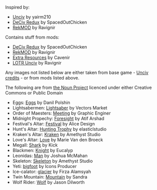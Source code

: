 
Inspired by:
* [Unciv](https://github.com/yairm210/Unciv) by yairm210
* [DeCiv Redux](https://github.com/SpacedOutChicken/DeCiv-Redux) by SpacedOutChicken
* [RekMOD](https://github.com/ravignir/RekMOD) by Ravignir

Contains stuff from mods:
* [DeCiv Redux](https://github.com/SpacedOutChicken/DeCiv-Redux) by SpacedOutChicken
* [RekMOD](https://github.com/ravignir/RekMOD) by Ravignir
* [Extra Resources](https://github.com/Cavenir/Extra-Resources) by Cavenir
* [LOTR Unciv](https://github.com/ravignir/LOTR-Unciv) by Ravignir

Any images not listed below are either taken from base game - [Unciv credits](https://github.com/yairm210/Unciv/blob/master/docs/Credits.md) -
or from mods listed above.

The following are from [the Noun Project](https://thenounproject.com) licenced under either Creative Commons or Public Domain
* Eggs: [Eggs](https://thenounproject.com/icon/eggs-1119369/) by Danil Polshin
* Lightsabermen: [Lightsaber](https://thenounproject.com/icon/lightsaber-1933705/) by Vectors Market
* Order of Maesters: [Meeting](https://thenounproject.com/icon/meeting-1809789/) by Graphic Enginer
* Midnight Propechy: [Foresight](https://thenounproject.com/term/foresight/3293552/) by Atif Arshad
* Festival's Altar: [Festival](https://thenounproject.com/icon/festival-3406187/) by Alice Design
* Hunt's Altar: [Hunting Trophy](https://thenounproject.com/icon/hunting-trophy-4459362/) by elasticlstudio
* Kraken's Altar: [Kraken](https://thenounproject.com/icon/kraken-4135921/) by Amethyst Studio
* Love's Altar: [Love](https://thenounproject.com/icon/love-2121233/) by Marie Van den Broeck
* Megall: [Shark](https://thenounproject.com/icon/shark-1481710/) by Kick
* Blackmen: [Knight](https://thenounproject.com/icon/knight-3155839/) by Eucalyp
* Leonidas: [Man](https://thenounproject.com/icon/man-13856/) by Joshua McMahan
* Skeleton: [Skeleton](https://thenounproject.com/icon/skeleton-3461881/) by Amethyst Studio
* Yeti: [bigfoot](https://thenounproject.com/icon/bigfoot-1385649/) by Icons Producer
* Ice-calator: [glacier](https://thenounproject.com/icon/glacier-3334696/) by Firza Alamsyah
* Twin Mountain: [Mountain](https://thenounproject.com/icon/mountain-1157665/) by Sandra
* Wolf Rider: [Wolf](https://thenounproject.com/icon/wolf-151723/) by Jason Dilworth
